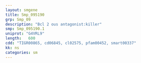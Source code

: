 ```yaml
---
layout: smgene
title: Smp_095190
grp: Smp_09
description: "Bcl 2 ous antagonist:killer"
smp: Smp_095190.1
uniprot: "G4VRL9"
length:   600
cdd: "TIGR00865, cd06845, cl02575, pfam00452, smart00337"
kk: ns
categories: sm
---
```

